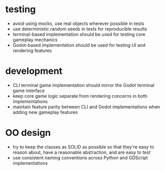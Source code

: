 # testing
* avoid using mocks, use real objects wherever possible in tests
* use deterministic random seeds in tests for reproducible results
* terminal-based implementation should be used for testing core gameplay mechanics
* Godot-based implementation should be used for testing UI and rendering features

# development
* CLI terminal game implementation should mirror the Godot terminal game interface
* keep core game logic separate from rendering concerns in both implementations
* maintain feature parity between CLI and Godot implementations when adding new gameplay features

# OO design
* try to keep the classes as SOLID as possible so that they're easy to reason about, have a reasonable abstraction, and are easy to test
* use consistent naming conventions across Python and GDScript implementations